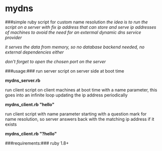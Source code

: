 # mydns

###simple ruby script for custom name resolution
*the idea is to run the script on a server with fix ip address that can store and serve ip addresses of machines to avoid the need for an extermal dynamic dns service provider*

*it serves the data from memory, so no database backend needed, no external dependencies either*

*don't forget to open the chosen port on the server*

###usage:###
run server script on server side at boot time

**mydns_server.rb**

run client script on client machines at boot time with a name parameter, this goes into an infinite loop updating the ip address periodically

**mydns_client.rb "hello"**

run client script with name parameter starting with a question mark for name resolution, so server answers back with the matching ip address if it exists

**mydns_client.rb "?hello"**

###requirements:###
ruby 1.8+
